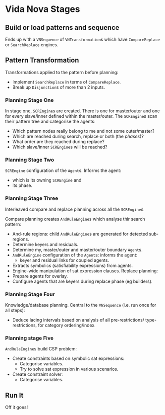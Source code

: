 # Vida Nova Stages

## Build or load patterns and sequence

Ends up with a `VNSequence` of `VNTransformation`s which have 
`CompareReplace` or `SearchReplace` engines.

## Pattern Transformation

Transformations applied to the pattern before planning:
 - Implement `SearchReplace` in terms of `CompareReplace`.
 - Break up `Disjunction`s of more than 2 inputs.

### Planning Stage One

In stage one, `SCREngine`s are created. There is one for master/outer and
one for every slave/inner defined within the master/outer. The
`SCREngine`s scan their pattern tree and categorise the agents:
 - Which pattern nodes really belong to me and not some outer/master?
 - Which are reached during search, replace or both (the _phases_)?
 - What order are they reached during replace?
 - Which slave/inner `SCREngine`s will be reached?
 
### Planning Stage Two

`SCREngine` configuration of the `Agent`s. Informs the agent:
 - which is its owning `SCREngine` and
 - its phase.
 
### Planning Stage Three

Interleaved compare and replace planning across all the `SCREngine`s. 

Compare planning creates `AndRuleEngine`s which analyse thir search 
pattern:
 - And-rule regions: child `AndRuleEngine`s are generated for detected
   sub-regions.
 - Determine keyers and residuals.
 - Determine my, master/outer and master/outer boundary `Agent`s.
 - `AndRuleEngine` configuration of the `Agent`s: informs the agent:
   - keyer and residual links for coupled agents.
 - Extracts symbolics (satisfiability expressions) from agents.
 - Engine-wide manipulation of sat expression clauses.
Replace planning:
 - Prepare agents for overlay.
 - Configure agents that are keyers during replace phase (eg builders).
 
### Planning Stage Four

Knowledge/database planning. Central to the `VNSequence` (i.e. run once 
for all steps):
 - Deduce lacing intervals based on analysis of all pre-restrictions/
   type-restrictions, for category ordering/index.
 
### Planning stage Five

`AndRuleEngine`s build CSP problem:
 - Create constraints based on symbolic sat expressions:
   - Categorise variables.
   - Try to solve sat expression in various scenarios.
 - Create constraint solver:
   - Categorise variables.

## Run It

Off it goes!
